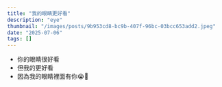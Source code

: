 ```yaml
---
title: "我的眼睛更好看"
description: "eye"
thumbnail: "/images/posts/9b953cd8-bc9b-407f-96bc-03bcc653add2.jpeg"
date: "2025-07-06"
tags: []
---
```

- 你的眼睛很好看
- 但我的更好看
- 因為我的眼睛裡面有你😭🫵

